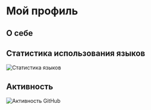 # Мой профиль

## О себе


## Статистика использования языков
![Статистика языков](https://github-readme-stats.vercel.app/api/top-langs/?username=Vladnik937&layout=compact&hide_border=true)

## Активность
![Активность GitHub](https://github-readme-stats.vercel.app/api?username=Vladnik937&show_icons=true&theme=radical)
